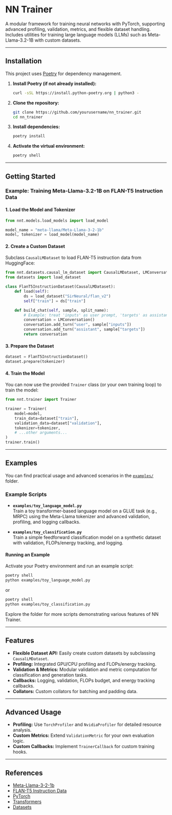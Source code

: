 # NN Trainer

A modular framework for training neural networks with PyTorch, supporting advanced profiling, validation, metrics, and flexible dataset handling.  
Includes utilities for training large language models (LLMs) such as Meta-Llama-3.2-1B with custom datasets.

---

## Installation

This project uses [Poetry](https://python-poetry.org/) for dependency management.

1. **Install Poetry (if not already installed):**
   ```bash
   curl -sSL https://install.python-poetry.org | python3 -
   ```

2. **Clone the repository:**
   ```bash
   git clone https://github.com/yourusername/nn_trainer.git
   cd nn_trainer
   ```

3. **Install dependencies:**
   ```bash
   poetry install
   ```

4. **Activate the virtual environment:**
   ```bash
   poetry shell
   ```

---

## Getting Started

### Example: Training Meta-Llama-3.2-1B on FLAN-T5 Instruction Data

#### 1. Load the Model and Tokenizer

```python
from nnt.models.load_models import load_model

model_name = "meta-llama/Meta-Llama-3-2-1b"
model, tokenizer = load_model(model_name)
```

#### 2. Create a Custom Dataset

Subclass `CausalLMDataset` to load FLAN-T5 instruction data from HuggingFace:

```python
from nnt.datasets.causal_lm_dataset import CausalLMDataset, LMConversation
from datasets import load_dataset

class FlanT5InstructionDataset(CausalLMDataset):
    def load(self):
        ds = load_dataset("SirNeural/flan_v2")
        self["train"] = ds["train"]

    def build_chat(self, sample, split_name):
        # Example: treat 'inputs' as user prompt, 'targets' as assistant response
        conversation = LMConversation()
        conversation.add_turn("user", sample["inputs"])
        conversation.add_turn("assistant", sample["targets"])
        return conversation
```

#### 3. Prepare the Dataset

```python
dataset = FlanT5InstructionDataset()
dataset.prepare(tokenizer)
```

#### 4. Train the Model

You can now use the provided `Trainer` class (or your own training loop) to train the model:

```python
from nnt.trainer import Trainer

trainer = Trainer(
    model=model,
    train_data=dataset["train"],
    validation_data=dataset["validation"],
    tokenizer=tokenizer,
    # ...other arguments...
)
trainer.train()
```

---

## Examples

You can find practical usage and advanced scenarios in the [`examples/`](examples/) folder.

### Example Scripts

- **`examples/toy_language_model.py`**  
  Train a toy transformer-based language model on a GLUE task (e.g., MRPC) using the Meta-Llama tokenizer and advanced validation, profiling, and logging callbacks.

- **`examples/toy_classification.py`**  
  Train a simple feedforward classification model on a synthetic dataset with validation, FLOPs/energy tracking, and logging.

#### Running an Example

Activate your Poetry environment and run an example script:

```bash
poetry shell
python examples/toy_language_model.py
```

or

```bash
poetry shell
python examples/toy_classification.py
```

Explore the folder for more scripts demonstrating various features of NN Trainer.

---

## Features

- **Flexible Dataset API:** Easily create custom datasets by subclassing `CausalLMDataset`.
- **Profiling:** Integrated GPU/CPU profiling and FLOPs/energy tracking.
- **Validation & Metrics:** Modular validation and metric computation for classification and generation tasks.
- **Callbacks:** Logging, validation, FLOPs budget, and energy tracking callbacks.
- **Collators:** Custom collators for batching and padding data.

---

## Advanced Usage

- **Profiling:** Use `TorchProfiler` and `NvidiaProfiler` for detailed resource analysis.
- **Custom Metrics:** Extend `ValidationMetric` for your own evaluation logic.
- **Custom Callbacks:** Implement `TrainerCallback` for custom training hooks.

---

## References

- [Meta-Llama-3-2-1b](https://huggingface.co/meta-llama/Meta-Llama-3-2-1b)
- [FLAN-T5 Instruction Data](https://huggingface.co/datasets/flan/2021_t5_instruction)
- [PyTorch](https://pytorch.org/)
- [Transformers](https://huggingface.co/docs/transformers/index)
- [Datasets](https://huggingface.co/docs/datasets/index)
